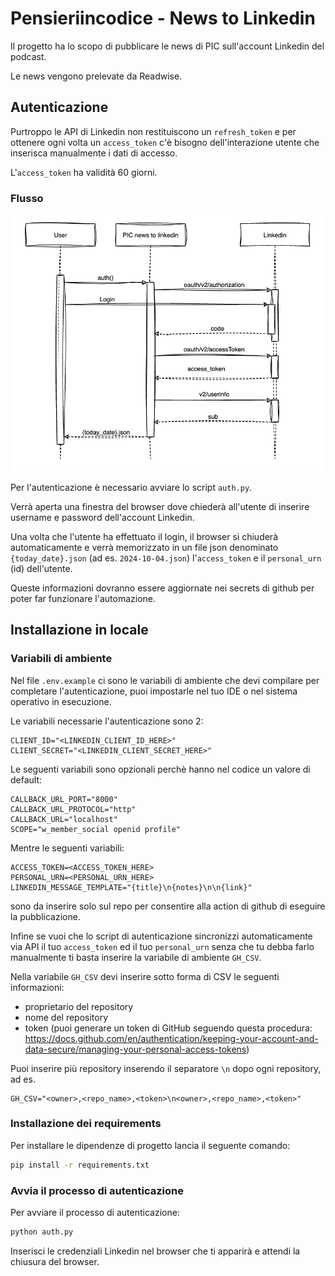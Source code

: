 # Pensieriincodice - News to Linkedin

Il progetto ha lo scopo di pubblicare le news di PIC sull'account Linkedin del podcast.

Le news vengono prelevate da Readwise. 


## Autenticazione

Purtroppo le API di Linkedin non restituiscono un `refresh_token` e per ottenere ogni volta un `access_token`
c'è bisogno dell'interazione utente che inserisca manualmente i dati di accesso.

L'`access_token` ha validità 60 giorni.


### Flusso 

![flusso di autenticazione](assets/sequence_auth.jpg)

Per l'autenticazione è necessario avviare lo script `auth.py`.

Verrà aperta una finestra del browser dove chiederà all'utente di inserire username e password dell'account Linkedin.

Una volta che l'utente ha effettuato il login, il browser si chiuderà automaticamente
e verrà memorizzato in un file json denominato `{today_date}.json` 
(ad es. `2024-10-04.json`) l'`access_token` e il `personal_urn` (id) dell'utente.

Queste informazioni dovranno essere aggiornate nei secrets di github per poter far funzionare l'automazione.


## Installazione in locale


### Variabili di ambiente

Nel file `.env.example` ci sono le variabili di ambiente che devi compilare per completare l'autenticazione,
puoi impostarle nel tuo IDE o nel sistema operativo in esecuzione.

Le variabili necessarie l'autenticazione sono 2:

```
CLIENT_ID="<LINKEDIN_CLIENT_ID_HERE>"
CLIENT_SECRET="<LINKEDIN_CLIENT_SECRET_HERE>"
```

Le seguenti variabili sono opzionali perchè hanno nel codice un valore di default: 

```
CALLBACK_URL_PORT="8000"
CALLBACK_URL_PROTOCOL="http"
CALLBACK_URL="localhost"
SCOPE="w_member_social openid profile"
```

Mentre le seguenti variabili:

```
ACCESS_TOKEN=<ACCESS_TOKEN_HERE>
PERSONAL_URN=<PERSONAL_URN_HERE>
LINKEDIN_MESSAGE_TEMPLATE="{title}\n{notes}\n\n{link}"
```

sono da inserire solo sul repo per consentire alla action di github di eseguire la pubblicazione.

Infine se vuoi che lo script di autenticazione sincronizzi automaticamente via API il 
tuo `access_token` ed il tuo `personal_urn` senza che tu debba farlo manualmente ti basta inserire la 
variabile di ambiente `GH_CSV`.

Nella variabile `GH_CSV` devi inserire sotto forma di CSV le seguenti informazioni:
- proprietario del repository
- nome del repository
- token (puoi generare un token di GitHub seguendo questa procedura: https://docs.github.com/en/authentication/keeping-your-account-and-data-secure/managing-your-personal-access-tokens)

Puoi inserire più repository inserendo il separatore `\n` dopo ogni repository, ad es.

```
GH_CSV="<owner>,<repo_name>,<token>\n<owner>,<repo_name>,<token>"
```


### Installazione dei requirements

Per installare le dipendenze di progetto lancia il seguente comando:

```bash
pip install -r requirements.txt
```


### Avvia il processo di autenticazione

Per avviare il processo di autenticazione:

```bash
python auth.py
```

Inserisci le credenziali Linkedin nel browser che ti apparirà e attendi la chiusura del browser.
